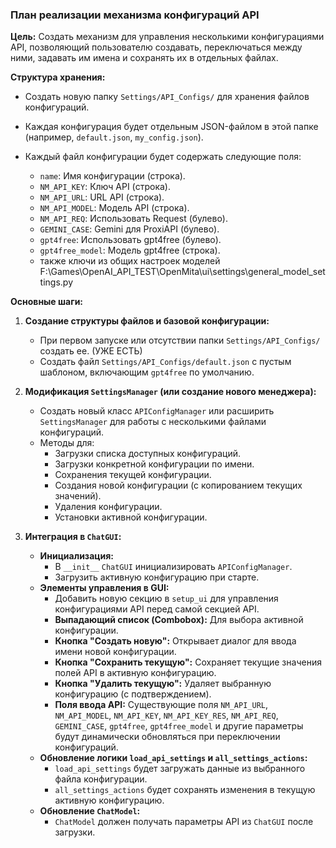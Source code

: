 ### План реализации механизма конфигураций API

**Цель:** Создать механизм для управления несколькими конфигурациями API, позволяющий пользователю создавать, переключаться между ними, задавать им имена и сохранять их в отдельных файлах.

**Структура хранения:**
*   Создать новую папку `Settings/API_Configs/` для хранения файлов конфигураций.
*   Каждая конфигурация будет отдельным JSON-файлом в этой папке (например, `default.json`, `my_config.json`).
*   Каждый файл конфигурации будет содержать следующие поля:
    *   `name`: Имя конфигурации (строка).
    *   `NM_API_KEY`: Ключ API (строка).
    *   `NM_API_URL`: URL API (строка).
    *   `NM_API_MODEL`: Модель API (строка).
    *   `NM_API_REQ`: Использовать Request (булево).
    *   `GEMINI_CASE`: Gemini для ProxiAPI (булево).
    *   `gpt4free`: Использовать gpt4free (булево).
    *   `gpt4free_model`: Модель gpt4free (строка).

    + также ключи из общих настроек моделей F:\Games\OpenAI_API_TEST\OpenMita\ui\settings\general_model_settings.py

**Основные шаги:**

1.  **Создание структуры файлов и базовой конфигурации:**
    *   При первом запуске или отсутствии папки `Settings/API_Configs/` создать ее. (УЖЕ ЕСТЬ)
    *   Создать файл `Settings/API_Configs/default.json` с пустым шаблоном, включающим `gpt4free` по умолчанию.

2.  **Модификация `SettingsManager` (или создание нового менеджера):**
    *   Создать новый класс `APIConfigManager` или расширить `SettingsManager` для работы с несколькими файлами конфигураций.
    *   Методы для:
        *   Загрузки списка доступных конфигураций.
        *   Загрузки конкретной конфигурации по имени.
        *   Сохранения текущей конфигурации.
        *   Создания новой конфигурации (с копированием текущих значений).
        *   Удаления конфигурации.
        *   Установки активной конфигурации.

3.  **Интеграция в `ChatGUI`:**
    *   **Инициализация:**
        *   В `__init__` `ChatGUI` инициализировать `APIConfigManager`.
        *   Загрузить активную конфигурацию при старте.
    *   **Элементы управления в GUI:**
        *   Добавить новую секцию в `setup_ui` для управления конфигурациями API перед самой секцией API.
        *   **Выпадающий список (Combobox):** Для выбора активной конфигурации.
        *   **Кнопка "Создать новую":** Открывает диалог для ввода имени новой конфигурации.
        *   **Кнопка "Сохранить текущую":** Сохраняет текущие значения полей API в активную конфигурацию.
        *   **Кнопка "Удалить текущую":** Удаляет выбранную конфигурацию (с подтверждением).
        *   **Поля ввода API:** Существующие поля `NM_API_URL`, `NM_API_MODEL`, `NM_API_KEY`, `NM_API_KEY_RES`, `NM_API_REQ`, `GEMINI_CASE`, `gpt4free`, `gpt4free_model` и другие параметры будут динамически обновляться при переключении конфигураций.
    *   **Обновление логики `load_api_settings` и `all_settings_actions`:**
        *   `load_api_settings` будет загружать данные из выбранного файла конфигурации.
        *   `all_settings_actions` будет сохранять изменения в текущую активную конфигурацию.
    *   **Обновление `ChatModel`:**
        *   `ChatModel` должен получать параметры API из `ChatGUI` после загрузки.


